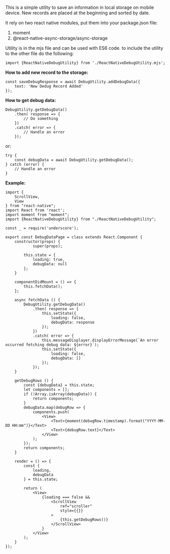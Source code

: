 This is a simple utility to save an information in local storage on mobile device. New records are placed at the beginning and sorted by date.

It rely on two react native modules, put them into your package.json file:

1. moment
2. @react-native-async-storage/async-storage

Utility is in the mjs file and can be used with ES6 code. to include the utility to the other file do the following:

    import {ReactNativeDebugUtility} from './ReactNativeDebugUtility.mjs';

**How to add new record to the storage:**

    const saveDebugResponse = await DebugUtility.addDebugData({
        text: 'New Dedug Record Added'
    });

**How to get debug data:**

    DebugUtility.getDebugData()
        .then( response => {
            // Do something
        })
        .catch( error => {
            // Handle an error
        });

or:

    try {
        const debugData = await DebugUtility.getDebugData();
    } catch (error) {
        // Handle an error
    }

**Example:**

    import {
        ScrollView,
        View
    } from "react-native";
    import React from 'react';
    import moment from "moment";
    import {ReactNativeDebugUtility} from "./ReactNativeDebugUtility";

    const _ = require('underscore');

    export const DebugDataPage = class extends React.Component {
        constructor(props) {
                super(props);
    
            this.state = {
                loading: true,
                debugData: null
            };
        }

        componentDidMount = () => {
            this.fetchData();
        };

        async fetchData () {
            DebugUtility.getDebugData()
                .then( response => {
                    this.setState({
                        loading: false,
                        debugData: response
                    });
                })
                .catch( error => {
                    this.messageDisplayer.displayErrorMessage(`An error occurred fetching debug data: ${error}`);
                    this.setState({
                        loading: false,
                        debugData: []
                    });
                });
        }

        getDebugRows () {
            const {debugData} = this.state;
            let components = [];
            if (!Array.isArray(debugData)) {
                return components;
            }
            debugData.map(debugRow => {
                components.push(
                    <View>
                        <Text>{moment(debugRow.timestamp).format("YYYY-MM-DD HH:mm")}</Text>
                        <Text>{debugRow.text}</Text>
                    </View>
                );
            });
            return components;
        }

        render = () => {
            const {
                loading,
                debugData
            } = this.state;
    
            return (
                <View>
                    {loading === false &&
                        <ScrollView
                            ref="scroller"
                            style={{}}
                        >
                            {this.getDebugRows()}
                        </ScrollView>
                    }
                </View>
            );
        }
    });


